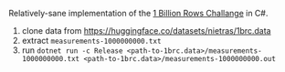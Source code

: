Relatively-sane implementation of the [1 Billion Rows Challange](https://github.com/gunnarmorling/1brc) in C#.  

1. clone data from https://huggingface.co/datasets/nietras/1brc.data 
2. extract `measurements-1000000000.txt`  
3. run `dotnet run -c Release <path-to-1brc.data>/measurements-1000000000.txt <path-to-1brc.data>/measurements-1000000000.out`

